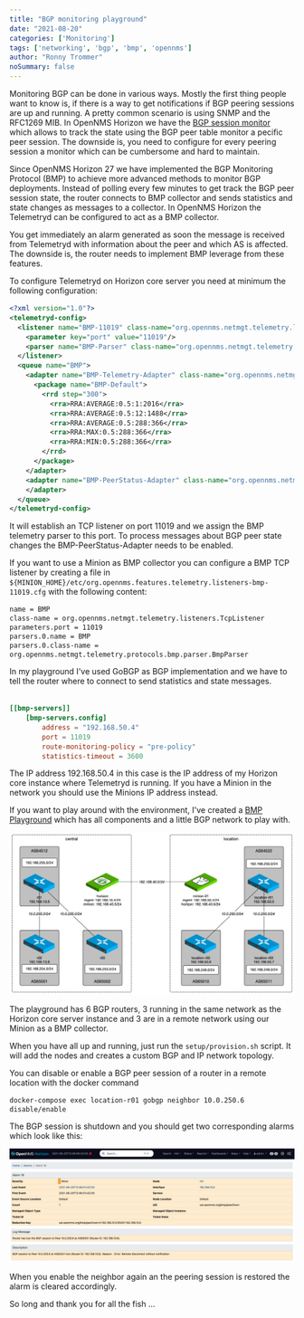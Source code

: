 ```yaml
---
title: "BGP monitoring playground"
date: "2021-08-20"
categories: ['Monitoring']
tags: ['networking', 'bgp', 'bmp', 'opennms']
author: "Ronny Trommer"
noSummary: false
---
```


Monitoring BGP can be done in various ways.
Mostly the first thing people want to know is, if there is a way to get notifications if BGP peering sessions are up and running.
A pretty common scenario is using SNMP and the RFC1269 MIB.
In OpenNMS Horizon we have the [BGP session monitor](https://docs.opennms.com/horizon/28.0.2/operation/service-assurance/monitors/BgpSessionMonitor.html) which allows to track the state using the BGP peer table monitor a pecific peer session.
The downside is, you need to configure for every peering session a monitor which can be cumbersome and hard to maintain.

Since OpenNMS Horizon 27 we have implemented the BGP Monitoring Protocol (BMP) to achieve more advanced methods to monitor BGP deployments.
Instead of polling every few minutes to get track the BGP peer session state, the router connects to BMP collector and sends statistics and state changes as messages to a collector.
In OpenNMS Horizon the Telemetryd can be configured to act as a BMP collector.

You get immediately an alarm generated as soon the message is received from Telemetryd with information about the peer and which AS is affected.
The downside is, the router needs to implement BMP leverage from these features.

To configure Telemetryd on Horizon core server you need at minimum the following configuration:

```xml
<?xml version="1.0"?>
<telemetryd-config>
  <listener name="BMP-11019" class-name="org.opennms.netmgt.telemetry.listeners.TcpListener" enabled="true">
    <parameter key="port" value="11019"/>
    <parser name="BMP-Parser" class-name="org.opennms.netmgt.telemetry.protocols.bmp.parser.BmpParser" queue="BMP" />
  </listener>
  <queue name="BMP">
    <adapter name="BMP-Telemetry-Adapter" class-name="org.opennms.netmgt.telemetry.protocols.bmp.adapter.BmpTelemetryAdapter" enabled="true">
      <package name="BMP-Default">
        <rrd step="300">
          <rra>RRA:AVERAGE:0.5:1:2016</rra>
          <rra>RRA:AVERAGE:0.5:12:1488</rra>
          <rra>RRA:AVERAGE:0.5:288:366</rra>
          <rra>RRA:MAX:0.5:288:366</rra>
          <rra>RRA:MIN:0.5:288:366</rra>
        </rrd>
      </package>
    </adapter>
    <adapter name="BMP-PeerStatus-Adapter" class-name="org.opennms.netmgt.telemetry.protocols.bmp.adapter.BmpPeerStatusAdapter" enabled="true">
    </adapter>
  </queue>
</telemetryd-config>
````

It will establish an TCP listener on port 11019 and we assign the BMP telemetry parser to this port.
To process messages about BGP peer state changes the BMP-PeerStatus-Adapter needs to be enabled.

If you want to use a Minion as BMP collector you can configure a BMP TCP listener by creating a file in `${MINION_HOME}/etc/org.opennms.features.telemetry.listeners-bmp-11019.cfg` with the following content:

```
name = BMP
class-name = org.opennms.netmgt.telemetry.listeners.TcpListener
parameters.port = 11019
parsers.0.name = BMP
parsers.0.class-name = org.opennms.netmgt.telemetry.protocols.bmp.parser.BmpParser
```

In my playground I've used GoBGP as BGP implementation and we have to tell the router where to connect to send statistics and state messages.

```toml

[[bmp-servers]]
    [bmp-servers.config]
        address = "192.168.50.4"
        port = 11019
        route-monitoring-policy = "pre-policy"
        statistics-timeout = 3600
```

The IP address 192.168.50.4 in this case is the IP address of my Horizon core instance where Telemetryd is running.
If you have a Minion in the network you should use the Minions IP address instead.

If you want to play around with the environment, I've created a [BMP Playground](https://github.com/opennms-forge/bmp-playground) which has all components and a little BGP network to play with.

![](bgp-playground.png)

The playground has 6 BGP routers, 3 running in the same network as the Horizon core server instance and 3 are in a remote network using our Minion as a BMP collector.

When you have all up and running, just run the `setup/provision.sh` script.
It will add the nodes and creates a custom BGP and IP network topology.

You can disable or enable a BGP peer session of a router in a remote location with the docker command

```shell
docker-compose exec location-r01 gobgp neighbor 10.0.250.6 disable/enable
```

The BGP session is shutdown and you should get two corresponding alarms which look like this:

![](peer-down-alarm.png)

When you enable the neighbor again an the peering session is restored the alarm is cleared accordingly.

So long and thank you for all the fish ...
